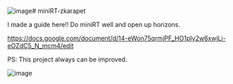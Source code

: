 ![image](https://github.com/user-attachments/assets/8df34909-24f9-49ce-8358-bfc437e0491f)# miniRT-zkarapet

I made a guide here!! Do miniRT well and open up horizons.

https://docs.google.com/document/d/14-eWon75qrmjPF_HO1pIy2w6xwjLi-eOZdC5_N_mcm4/edit

PS: This project always can be improved.

![image](https://github.com/user-attachments/assets/41635587-c5d7-49fa-9b89-54e6019547b4)
